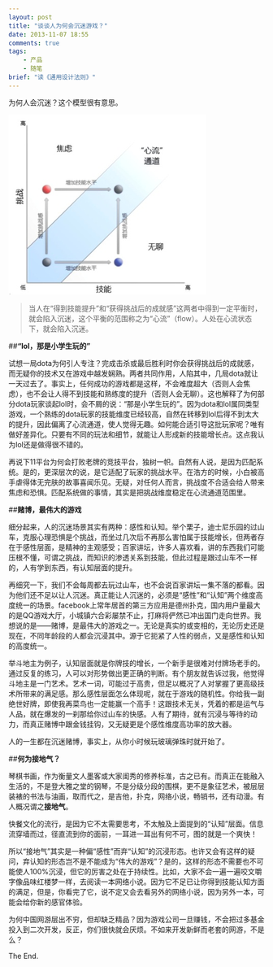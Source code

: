 ```yaml
---
layout: post
title: "谈谈人为何会沉迷游戏？"
date: 2013-11-07 18:55
comments: true
tags: 
	- 产品 
	- 随笔
brief: "读《通用设计法则》"
---       
```

为何人会沉迷？这个模型很有意思。

![沉浸的模型](/assets/blogImg/immersion.png)

> 当人在“得到技能提升”和“获得挑战后的成就感”这两者中得到一定平衡时，就会陷入沉迷，这个平衡的范围称之为“心流”（flow）。人处在心流状态下，就会陷入沉迷。              

<!-- more -->
##**“lol，那是小学生玩的”**

试想一局dota为何引人专注？完成击杀或最后胜利时你会获得挑战后的成就感，而无疑你的技术又在游戏中越发娴熟。两者共同作用，人陷其中，几局dota就让一天过去了。事实上，任何成功的游戏都是这样，不会难度超大（否则人会焦虑），也不会让人得不到技能和熟练度的提升（否则人会无聊）。这也解释了为何部分dota玩家谈起lol时，会不屑的说：“那是小学生玩的”。因为dota和lol属同类型游戏，一个熟练的dota玩家的技能维度已经较高，自然在转移到lol后得不到太大的提升，因此偏离了心流通道，使人觉得无趣。如何能合适引导这批玩家呢？唯有做好差异化。只要有不同的玩法和细节，就能让人形成新的技能增长点。这点我认为lol还是做得很不错的。

再说下11平台为何会打败老牌的竞技平台，独树一帜。自然有人说，是因为匹配系统。是的，更深层次的说，是它适配了玩家的挑战水平。在浩方的时候，小白被高手虐得体无完肤的故事喜闻乐见。无疑，对任何人而言，挑战度不合适会给人带来焦虑和恐惧。匹配系统做的事情，其实是把挑战维度稳定在心流通道范围里。

##**赌博，最伟大的游戏**

细分起来，人的沉迷场景其实有两种：感性和认知。举个栗子，迪士尼乐园的过山车，克服心理恐惧是个挑战，而坐过几次后不再那么害怕属于技能增长，但两者存在于感性层面，是精神的主观感受；百家讲坛，许多人喜欢看，讲的东西我们可能压根不懂，可谓之挑战，而知识的渗透关系到技能，但此过程是跟过山车不一样的，人有学到东西，有认知层面的提升。

再细究一下，我们不会每周都去玩过山车，也不会说百家讲坛一集不落的都看。因为他们还不足以让人沉迷。真正能让人沉迷的，必须是“感性”和“认知”两个维度高度统一的场景。facebook上常年居首的第三方应用是德州扑克，国内用户量最大的是QQ游戏大厅，小城镇六合彩屡禁不止，打麻将俨然已冲出国门走向世界。我想说的是——赌博，是最伟大的游戏之一。无论是真实的或变相的，无论历史还是现在，不同年龄段的人都会沉浸其中。源于它扼紧了人性的弱点，又是感性和认知的高度统一。

举斗地主为例子，认知层面就是你牌技的增长，一个新手是很难对付牌场老手的。通过反复的练习，人可以对形势做出更正确的判断。有个朋友就告诉过我，他觉得斗地主是一门艺术。艺术一词，可能过于高贵，但足以概况了人对掌握了更高级技术所带来的满足感。那么感性层面怎么体现呢，就在于游戏的随机性。你给我一副绝世好牌，即使我再菜鸟也一定能赢一个高手！这跟技术无关，凭着的都是运气与人品，就在爆发的一刹那给你过山车的快感。人有了期待，就有沉浸与等待的动力，而真正赌博中跟金钱挂钩，又无疑更是个感性维度高功率的放大器。

人的一生都在沉迷赌博，事实上，从你小时候玩玻璃弹珠时就开始了。

##**何为接地气？**

琴棋书画，作为衡量文人墨客或大家闺秀的修养标准，古之已有。而真正在能融入生活的，不是登大雅之堂的钢琴，不是分级分段的围棋，更不是象征艺术，被层层装裱的书法与油画，取而代之，是吉他，扑克，网络小说，畅销书，还有动漫。有人概况谓之**接地气**。

快餐文化的流行，是因为它不太需要思考，不太触及上面提到的“认知”层面。信息流穿墙而过，径直流到你的面前，一耳进一耳出有何不可，图的就是一个爽快！     

所以“接地气”其实是一种偏“感性”而弃“认知”的沉浸形态。也许又会有这样的疑问，弃认知的形态岂不是不能成为“伟大的游戏”？是的，这样的形态不需要也不可能使人100%沉浸，但它的厉害之处在于持续性。比如，大家不会一遍一遍咬文嚼字像品味红楼梦一样，去阅读一本网络小说。因为它不足已让你得到技能认知方面的满足，但是，你看完了它，说不定又会去看另外的网络小说，因为另外一本，可能会给你新的感官体验。

为何中国网游层出不穷，但却缺乏精品？因为游戏公司一旦赚钱，不会把过多基金投入到二次开发，反正，你们很快就会厌烦。不如来开发新鲜而老套的网游，不是么？

The End.
